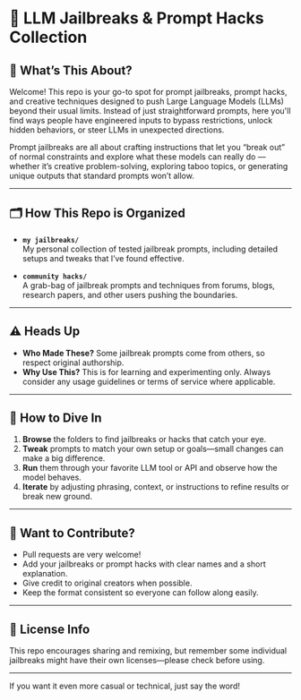 # 🧠 LLM Jailbreaks & Prompt Hacks Collection

## 📘 What’s This About?  
Welcome! This repo is your go-to spot for prompt jailbreaks, prompt hacks, and creative techniques designed to push Large Language Models (LLMs) beyond their usual limits. Instead of just straightforward prompts, here you'll find ways people have engineered inputs to bypass restrictions, unlock hidden behaviors, or steer LLMs in unexpected directions.

Prompt jailbreaks are all about crafting instructions that let you “break out” of normal constraints and explore what these models can really do — whether it’s creative problem-solving, exploring taboo topics, or generating unique outputs that standard prompts won’t allow.

---

## 🗂️ How This Repo is Organized  

- **`my jailbreaks/`**  
  My personal collection of tested jailbreak prompts, including detailed setups and tweaks that I’ve found effective.  

- **`community hacks/`**  
  A grab-bag of jailbreak prompts and techniques from forums, blogs, research papers, and other users pushing the boundaries.

---

## ⚠️ Heads Up

- **Who Made These?** Some jailbreak prompts come from others, so respect original authorship.  
- **Why Use This?** This is for learning and experimenting only. Always consider any usage guidelines or terms of service where applicable.

---

## 🚀 How to Dive In

1. **Browse** the folders to find jailbreaks or hacks that catch your eye.  
2. **Tweak** prompts to match your own setup or goals—small changes can make a big difference.  
3. **Run** them through your favorite LLM tool or API and observe how the model behaves.  
4. **Iterate** by adjusting phrasing, context, or instructions to refine results or break new ground.

---

## 🤝 Want to Contribute?

- Pull requests are very welcome!  
- Add your jailbreaks or prompt hacks with clear names and a short explanation.  
- Give credit to original creators when possible.  
- Keep the format consistent so everyone can follow along easily.

---

## 🪪 License Info  

This repo encourages sharing and remixing, but remember some individual jailbreaks might have their own licenses—please check before using.

---

If you want it even more casual or technical, just say the word!
